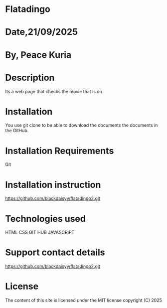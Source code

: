 # Flatadingo
# Date,21/09/2025
# By, Peace Kuria
# Description
Its a web page that checks the movie that is on
# Installation
You use git clone to be able to download the documents the documents in the GitHub.
# Installation Requirements
Git
# Installation instruction 

https://github.com/blackdaisyy/flatadingo2.git
# Technologies used
HTML
CSS
GIT HUB
JAVASCRIPT
# Support contact details
https://github.com/blackdaisyy/flatadingo2.git
# License 
The content of this site is licensed under the MIT license copyright (C) 2025
